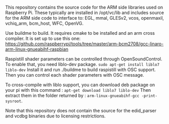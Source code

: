 This repository contains the source code for the ARM side libraries used on Raspberry Pi.
These typically are installed in /opt/vc/lib and includes source for the ARM side code to interface to:
EGL, mmal, GLESv2, vcos, openmaxil, vchiq_arm, bcm_host, WFC, OpenVG.

Use buildme to build. It requires cmake to be installed and an arm cross compiler. It is set up to use this one:
https://github.com/raspberrypi/tools/tree/master/arm-bcm2708/gcc-linaro-arm-linux-gnueabihf-raspbian

Raspistill shader parameters can be controlled through OpenSoundControl.
To enable that, you need liblo-dev package.
`sudo apt-get install liblo7 liblo-dev`
Install it and run ./buildme to build raspistill with OSC support.
Then you can control each shader parameters with OSC message.

To cross-compile with liblo support, you can download deb package on your pi with this command : 
`apt-get download liblo7 liblo-dev`
Then extract them in the folder returned by : `arm-linux-gnueabihf-gcc -print-sysroot`.

Note that this repository does not contain the source for the edid_parser and vcdbg binaries due to licensing restrictions.
